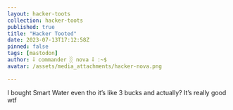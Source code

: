 ```yaml
---
layout: hacker-toots
collection: hacker-toots
published: true
title: "Hacker Tooted"
date: 2023-07-13T17:12:58Z
pinned: false
tags: [mastodon]
author: ⸸ commander ░ nova ⸸ :~$
avatar: /assets/media_attachments/hacker-nova.png

---
```


<p>I bought Smart Water even tho it’s like 3 bucks and actually? It’s really good wtf</p>


